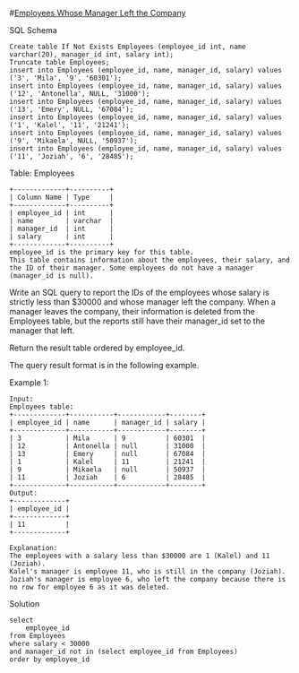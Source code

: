 #[Employees Whose Manager Left the Company](https://leetcode.com/problems/employees-whose-manager-left-the-company/description/)

SQL Schema
```mysql
Create table If Not Exists Employees (employee_id int, name varchar(20), manager_id int, salary int);
Truncate table Employees;
insert into Employees (employee_id, name, manager_id, salary) values ('3', 'Mila', '9', '60301');
insert into Employees (employee_id, name, manager_id, salary) values ('12', 'Antonella', NULL, '31000');
insert into Employees (employee_id, name, manager_id, salary) values ('13', 'Emery', NULL, '67084');
insert into Employees (employee_id, name, manager_id, salary) values ('1', 'Kalel', '11', '21241');
insert into Employees (employee_id, name, manager_id, salary) values ('9', 'Mikaela', NULL, '50937');
insert into Employees (employee_id, name, manager_id, salary) values ('11', 'Joziah', '6', '28485');
```

Table: Employees
```
+-------------+----------+
| Column Name | Type     |
+-------------+----------+
| employee_id | int      |
| name        | varchar  |
| manager_id  | int      |
| salary      | int      |
+-------------+----------+
employee_id is the primary key for this table.
This table contains information about the employees, their salary, and the ID of their manager. Some employees do not have a manager (manager_id is null). 
``` 

Write an SQL query to report the IDs of the employees whose salary is strictly less than $30000 and whose manager left the company. When a manager leaves the company, their information is deleted from the Employees table, but the reports still have their manager_id set to the manager that left.

Return the result table ordered by employee_id.

The query result format is in the following example.

Example 1:
```
Input:  
Employees table:
+-------------+-----------+------------+--------+
| employee_id | name      | manager_id | salary |
+-------------+-----------+------------+--------+
| 3           | Mila      | 9          | 60301  |
| 12          | Antonella | null       | 31000  |
| 13          | Emery     | null       | 67084  |
| 1           | Kalel     | 11         | 21241  |
| 9           | Mikaela   | null       | 50937  |
| 11          | Joziah    | 6          | 28485  |
+-------------+-----------+------------+--------+
Output: 
+-------------+
| employee_id |
+-------------+
| 11          |
+-------------+

Explanation: 
The employees with a salary less than $30000 are 1 (Kalel) and 11 (Joziah).
Kalel's manager is employee 11, who is still in the company (Joziah).
Joziah's manager is employee 6, who left the company because there is no row for employee 6 as it was deleted.
```
Solution
```mysql
select
    employee_id
from Employees
where salary < 30000
and manager_id not in (select employee_id from Employees)
order by employee_id
```